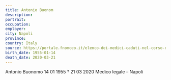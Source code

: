 ```yaml
---
title: Antonio Buonom
description: 
portrait: 
occupation: 
employer: 
city: Napoli
province: 
country: Italy 
source: https://portale.fnomceo.it/elenco-dei-medici-caduti-nel-corso-dellepidemia-di-covid-19/
birth_date: 1955-01-14
death_date: 2020-03-21
---
```


Antonio Buonomo 14 01 1955 †  21 03 2020
Medico legale – Napoli